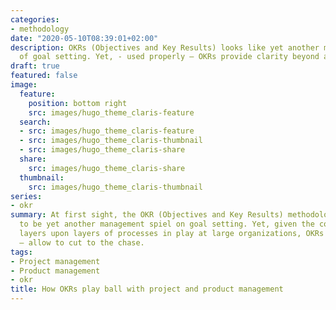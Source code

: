 ```yaml
---
categories:
- methodology
date: "2020-05-10T08:39:01+02:00"
description: OKRs (Objectives and Key Results) looks like yet another management way
  of goal setting. Yet, - used properly – OKRs provide clarity beyond all other frameworks
draft: true
featured: false
image:
  feature:
    position: bottom right
    src: images/hugo_theme_claris-feature
  search:
  - src: images/hugo_theme_claris-feature
  - src: images/hugo_theme_claris-thumbnail
  - src: images/hugo_theme_claris-share
  share:
    src: images/hugo_theme_claris-share
  thumbnail:
    src: images/hugo_theme_claris-thumbnail
series:
- okr
summary: At first sight, the OKR (Objectives and Key Results) methodology may appear
  to be yet another management spiel on goal setting. Yet, given the complexity of
  layers upon layers of processes in play at large organizations, OKRs – used properly
  – allow to cut to the chase.
tags:
- Project management
- Product management
- okr
title: How OKRs play ball with project and product management
---
```


